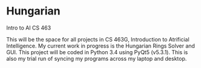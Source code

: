 Hungarian
=========

Intro to AI CS 463

This will be the space for all projects in CS 463G, Introduction to Atrificial Intelligence. My current work in progress is the Hungarian Rings Solver and GUI. This project will be coded in Python 3.4 using PyQt5 (v5.3.1). This is also my trial run of syncing my programs across my laptop and desktop.
